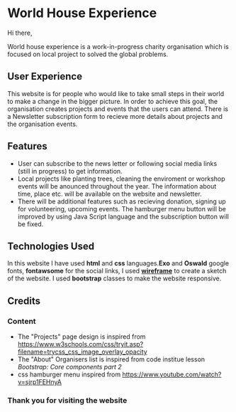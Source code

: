 # **World House Experience**

Hi there,

World house experience is a work-in-progress charity organisation which is focused on local project to solved the global problems.
## User Experience
This website is for people who would like to take small steps in their world to make a change in the bigger picture. In order to achieve
 this goal, the organisation creates projects and events that the users can attend.
 There is a Newsletter subscription form to recieve more details about projects and the organisation events.

## Features
* User can subscribe to the news letter or following social media links (still in progress) to get information.
* Local projects like planting trees, cleaning the enviroment or workshop events will be anounced throughout the year.
  The information about time, place etc. will be available on the website and newsletter.
* There will be additional features such as recieving donation, signing up for volunteering, upcoming events.
  The hamburger menu button will be improved by using Java Script language and the subscription button will be fixed.

## Technologies Used
In this website I have used **html** and **css** languages.**Exo** and **Oswald** google fonts, **fontawsome** for the social links, 
I used [**wireframe**](https://wireframe.cc/pro/pp/4d69728f4309553) to create a sketch of the website. I used **bootstrap** classes to make the website responsive.

## Credits
### Content
* The "Projects" page design is inspired from https://www.w3schools.com/css/tryit.asp?filename=trycss_css_image_overlay_opacity
* The "About" Organisers list is inspired from code institue lesson *Bootstrap: Core components part 2*
* css hamburger menu inspired from https://www.youtube.com/watch?v=sjrp1FEHnyA

### Thank you for visiting the website






